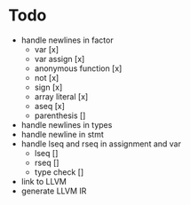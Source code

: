# Todo
* handle newlines in factor
  * var [x]
  * var assign [x]
  * anonymous function [x]
  * not [x]
  * sign [x]
  * array literal [x]
  * aseq [x]
  * parenthesis []
* handle newlines in types
* handle newline in stmt
* handle lseq and rseq in assignment and var
  * lseq []
  * rseq []
  * type check []
* link to LLVM
* generate LLVM IR